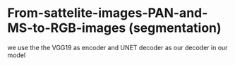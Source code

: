 # From-sattelite-images-PAN-and-MS-to-RGB-images (segmentation)
we use the the VGG19 as encoder and UNET decoder as our decoder in our model
